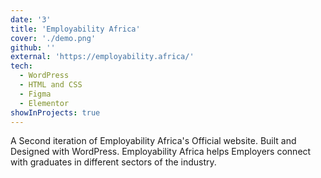 ```yaml
---
date: '3'
title: 'Employability Africa'
cover: './demo.png'
github: ''
external: 'https://employability.africa/'
tech:
  - WordPress
  - HTML and CSS
  - Figma
  - Elementor
showInProjects: true
---
```


A Second iteration of Employability Africa's Official website. Built and Designed with WordPress. Employability Africa helps Employers connect with graduates in different
sectors of the industry.